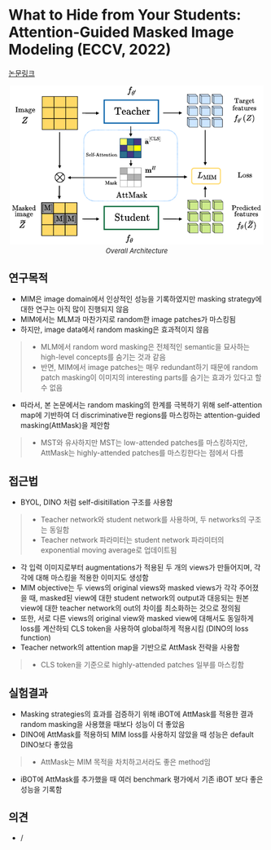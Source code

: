 # What to Hide from Your Students: Attention-Guided Masked Image Modeling (ECCV, 2022)

[논문링크](https://arxiv.org/abs/2203.12719)

<p align="center">
    <img width="500" alt='fig1' src="./img/05_25_01.png?raw=true"></br>
    <em><font size=2>Overall Architecture</font></em>
</p>

## 연구목적
- MIM은 image domain에서 인상적인 성능을 기록하였지만 masking strategy에 대한 연구는 아직 많이 진행되지 않음
- MIM에서는 MLM과 마찬가지로 random한 image patches가 마스킹됨
- 하지만, image data에서 random masking은 효과적이지 않음
> - MLM에서 random word masking은 전체적인 semantic을 묘사하는 high-level concepts를 숨기는 것과 같음
> - 반면, MIM에서 image patches는 매우 redundant하기 때문에 random patch masking이 이미지의 interesting parts를 숨기는 효과가 있다고 할 수 없음 
- 따라서, 본 논문에서는 random masking의 한계를 극복하기 위해 self-attention map에 기반하여 더 discriminative한 regions를 마스킹하는 attention-guided masking(AttMask)을 제안함
> - MST와 유사하지만 MST는 low-attended patches를 마스킹하지만, AttMask는 highly-attended patches를 마스킹한다는 점에서 다름

## 접근법
- BYOL, DINO 처럼 self-disitillation 구조를 사용함
> - Teacher network와 student network를 사용하며, 두 networks의 구조는 동일함
> - Teacher network 파라미터는 student network 파라미터의 exponential moving average로 업데이트됨
- 각 입력 이미지로부터 augmentations가 적용된 두 개의 views가 만들어지며, 각각에 대해 마스킹을 적용한 이미지도 생성함
- MIM objective는 두 views의 original views와 masked views가 각각 주어졌을 때, masked된 view에 대한 student network의 output과 대응되는 원본 view에 대한 teacher network의 out의 차이를 최소화하는 것으로 정의됨
- 또한, 서로 다른 views의 original view와 masked view에 대해서도 동일하게 loss를 계산하되 CLS token을 사용하여 global하게 적용시킴 (DINO의 loss function)
- Teacher network의 attention map을 기반으로 AttMask 전략을 사용함
> - CLS token을 기준으로 highly-attended patches 일부를 마스킹함

## 실험결과
- Masking strategies의 효과를 검증하기 위해 iBOT에 AttMask를 적용한 결과 random masking을 사용했을 때보다 성능이 더 좋았음
- DINO에 AttMask를 적용하되 MIM loss를 사용하지 않았을 때 성능은 default DINO보다 좋았음
> - AttMask는 MIM 목적을 차치하고서라도 좋은 method임
- iBOT에 AttMask를 추가했을 때 여러 benchmark 평가에서 기존 iBOT 보다 좋은 성능을 기록함

## 의견
- /